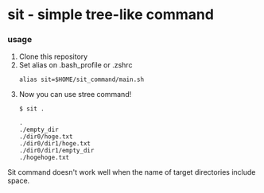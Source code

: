 # sit - simple tree-like command

### usage
1. Clone this repository
1. Set alias on .bash_profile or .zshrc
    ```
    alias sit=$HOME/sit_command/main.sh
    ```
1. Now you can use stree command!
    ```
    $ sit .
    ```
    ```
    .
    ./empty_dir
    ./dir0/hoge.txt
    ./dir0/dir1/hoge.txt
    ./dir0/dir1/empty_dir
    ./hogehoge.txt
    ```

Sit command doesn't work well when the name of target directories include space. 
